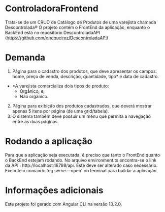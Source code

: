 # ControladoraFrontend

Trata-se de um CRUD de Catálogo de Produtos de uma varejista chamada Descontrolada®
O projeto contém o FrontEnd da aplicação, enquanto o BackEnd está no repositório DescontroladaAPI (https://github.com/onequeiroz/DescontroladaAPI)

# Demanda

1. Página para o cadastro dos produtos, que deve apresentar os campos: nome, preço de venda, descrição, quantidade, tipo* e data de cadastro.
  * *A varejista comercializa dois tipos de produto:
    * Orgânico, e;
    * Não orgânico.

2. Página para exibição dos produtos cadastrados, que deverá mostrar apenas 5 itens por página (de uma grid/tabela).
3. O sistema também deve possuir um menu que permita a navegação entre as duas páginas.

# Rodando a aplicação

Para que a aplicação seja executada, é preciso que tanto o FrontEnd quanto o BackEnd estejam rodando. 
No arquivo environment.ts encontra-se o link da API : http://localhost:18798/api. Este deve ser alterado caso necessário.
Execute o comando 'ng serve --open' no terminal para buildar a aplicação.

# Informações adicionais
Este projeto foi gerado com Angular CLI na versão 13.2.0. 

